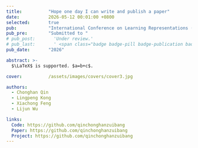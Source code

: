 ```yaml
---
title:          "Hope one day I can write and publish a paper"
date:           2026-05-12 00:01:00 +0800
selected:       true
pub:            "International Conference on Learning Representations (ICLR) "
pub_pre:        "Submitted to "
# pub_post:       'Under review.'
# pub_last:       ' <span class="badge badge-pill badge-publication badge-success">Spotlight</span>'
pub_date:       "2026"

abstract: >-
  $\LaTeX$ is supported. $a=b+c$.

cover:          /assets/images/covers/cover3.jpg

authors:
  - Chonghan Qin
  - Lingpeng Kong
  - Xiachong Feng
  - Lijun Wu

links:
  Code: https://github.com/qinchonghanzuibang
  Paper: https://github.com/qinchonghanzuibang
  Project: https://github.com/qinchonghanzuibang
---
```

